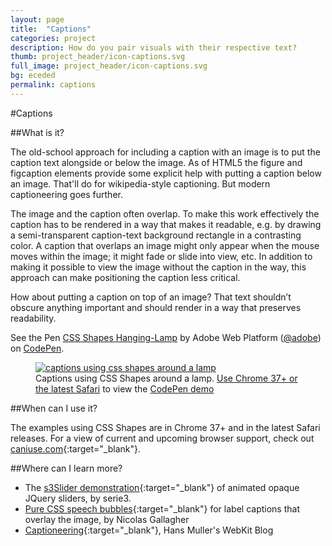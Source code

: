 ```yaml
---
layout: page
title:  "Captions"
categories: project
description: How do you pair visuals with their respective text?
thumb: project_header/icon-captions.svg
full_image: project_header/icon-captions.svg
bg: eceded
permalink: captions
---
```

#Captions

##What is it?

The old-school approach for including a caption with an image is to put the caption text alongside or below the image. As of HTML5 the figure and figcaption elements provide some explicit help with putting a caption below an image. That'll do for wikipedia-style captioning. But modern captioneering goes further.

The image and the caption often overlap. To make this work effectively the caption has to be rendered in a way that makes it readable, e.g. by drawing a semi-transparent caption-text background rectangle in a contrasting color. A caption that overlaps an image might only appear when the mouse moves within the image; it might fade or slide into view, etc. In addition to making it possible to view the image without the caption in the way, this approach can make positioning the caption less critical.

How about putting a caption on top of an image? That text shouldn’t obscure anything important and should render in a way that preserves readability.

<div id="captions-codepen">
    <p data-height="705" data-theme-id="0" data-slug-hash="Ajmsp" data-default-tab="result" data-user="adobe" class='codepen'>See the Pen <a href='http://codepen.io/adobe/pen/Ajmsp/'>CSS Shapes Hanging-Lamp</a> by Adobe Web Platform (<a href='http://codepen.io/adobe'>@adobe</a>) on <a href='http://codepen.io'>CodePen</a>.</p><script async src="//codepen.io/assets/embed/ei.js"></script>
</div>

<figure id="captions-image">
  <a href="http://codepen.io/adobe/pen/Ajmsp/">
    <img src="{{site.baseurl}}/img/captions/captionslamp.png" alt="captions using css shapes around a lamp" />
  </a>
  <figcaption>Captions using CSS Shapes around a lamp. <a href="{{site.baseurl}}/enable/">Use Chrome 37+ or the latest Safari</a> to view the <a href="http://codepen.io/adobe/pen/Ajmsp/">CodePen demo</a></figcaption>
</figure>

##When can I use it?

The examples using CSS Shapes are in Chrome 37+ and in the latest Safari releases. For a view of current and upcoming browser support, check out [caniuse.com](http://caniuse.com/#search=shapes){:target="_blank"}.

##Where can I learn more?

* The [s3Slider demonstration](http://www.serie3.info/s3slider/demonstration.html){:target="_blank"} of animated opaque JQuery sliders, by serie3.
* [Pure CSS speech bubbles](http://nicolasgallagher.com/pure-css-speech-bubbles/){:target="_blank"} for label captions that overlay the image, by Nicolas Gallagher
* [Captioneering](http://hansmuller-webkit.blogspot.com/2014/04/captioneering_16.html){:target="_blank"}, Hans Muller's WebKit Blog

<script>
if (Modernizr.shapes) {
    document.getElementById("captions-image").style.display = 'none';
} else {
    document.getElementById("captions-codepen").style.display = 'none';
}
</script>

